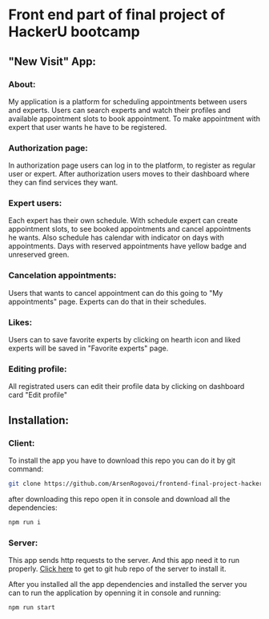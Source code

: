 # Front end part of final project of HackerU bootcamp

## "New Visit" App:

### About:

My application is a platform for scheduling appointments between users and experts. Users can search experts and watch their profiles and available appointment slots to book appointment. To make appointment with expert that user wants he have to be registered.

### Authorization page:

In authorization page users can log in to the platform, to register as regular user or expert. After authorization users moves to their dashboard where they can find services they want.

### Expert users:

Each expert has their own schedule. With schedule expert can create appointment slots, to see booked appointments and cancel appointments he wants. Also schedule has calendar with indicator on days with appointments. Days with reserved appointments have yellow badge and unreserved green.

### Cancelation appointments:

Users that wants to cancel appointment can do this going to "My appointments" page. Experts can do that in their schedules.

### Likes:

Users can to save favorite experts by clicking on hearth icon and liked experts will be saved in "Favorite experts" page.

### Editing profile:

All registrated users can edit their profile data by clicking on dashboard card "Edit profile"

## Installation:

### Client:

To install the app you have to download this repo you can do it by git command:

```bash
git clone https://github.com/ArsenRogovoi/frontend-final-project-hackeru.git
```

after downloading this repo open it in console and download all the dependencies:

```bash
npm run i
```

### Server:

This app sends http requests to the server. And this app need it to run properly. [Click here](https://github.com/ArsenRogovoi/backend-final-project-hackeru) to get to git hub repo of the server to install it.

After you installed all the app dependencies and installed the server you can to run the application by openning it in console and running:

```
npm run start
```
